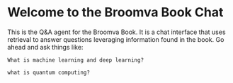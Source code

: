 # Welcome to the Broomva Book Chat

This is the Q&A agent for the Broomva Book. It is a chat interface that uses retrieval to
answer questions leveraging information found in the book. Go ahead and ask things like:

`What is machine learning and deep learning?`

`what is quantum computing?`
